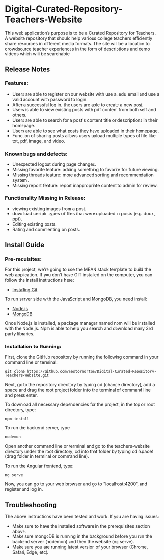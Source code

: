 # Digital-Curated-Repository-Teachers-Website

This web application’s purpose is to be a Curated Repository for Teachers. A website repository that should help various college teachers efficiently share resources in different media formats. The site will be a location to crowdsource teacher experiences in the form of descriptions and demo videos which will be searchable.


## Release Notes

### Features:

* Users are able to register on our website with use a .edu email and use a valid account with password to login. 
* After a successful log in, the users are able to create a new post.
* Users is able to view existing posts with pdf content from both self and others.
* Users are able to search for a post's content title or descriptions in their homepage.
* Users are able to see what posts they have uploaded in their homepage. 
* Function of sharing posts allows users upload multiple types of file like txt, pdf, image, and video.
   
### Known bugs and defects:

* Unexpected logout during page changes.
* Missing favorite feature: adding something to favorite for future viewing.
* Missing threads feature: more advanced sorting and recommendation system .
* Missing report feature: report inappropriate content to admin for review.

### Functionality Missing in Release:

* viewing existing images from a post.
* download certain types of files that were uploaded in posts (e.g. docx, ppt).
* Editing existing posts.
* Rating and commenting on posts.


## Install Guide  

### Pre-requisites:
 
For this project, we’re going to use the MEAN stack template to build the web application.
If you don’t have GIT installed on the computer, you can follow the install instructions here:

* [Installing Git](https://git-scm.com/book/en/v2/Getting-Started-Installing-Git)

To run server side with the JavaScript and MongoDB, you need install:

* [Node.js](https://nodejs.org/)
* [MongoDB](https://www.mongodb.com/)

Once Node.js is installed, a package manager named npm will be installed with the Node.js. Npm is able to help you search and download many 3rd party libraries.
 
### Installation to Running:
 
First, clone the GitHub repository by running the following command in your command line or terminal:

```
git clone https://github.com/nestornorton/Digital-Curated-Repository-Teachers-Website.git
``` 

Next, go to the repository directory by typing 
cd (change directory), add a space and drag the root project folder into the terminal of command line and press enter.

To download all necessary dependencies for the project, in the top or root directory, type:

```
npm install
```

To run the backend server, type:

``` 
nodemon  
```
Open another command line or terminal and go to the teachers-website directory under the root directory, cd into that folder by typing cd (space) (drag folder in terminal or command line).
 
To run the Angular frontend, type:

``` 
ng serve
```   
Now, you can go to your web browser and go to "localhost:4200", and register and log in.


## Troubleshooting

The above instructions have been tested and work. If you are having issues:

* Make sure to have the installed software in the prerequisites section above. 
* Make sure mongoDB is running in the background before you run the backend server (nodemon) and then the website (ng serve).
* Make sure you are running latest version of your browser (Chrome, Safari, Edge, etc).


